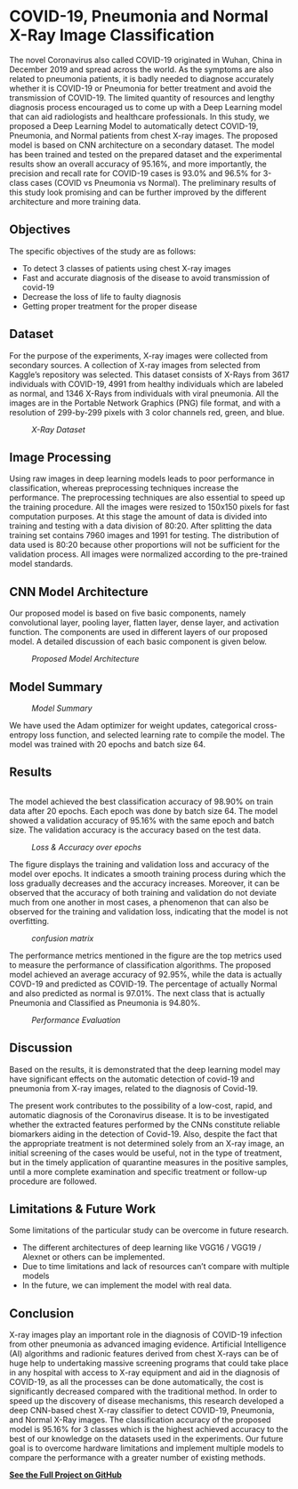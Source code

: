 # COVID-19, Pneumonia and Normal X-Ray Image Classification

<!-- wp:paragraph -->
<p>The novel Coronavirus also called COVID-19 originated in Wuhan, China in December 2019 and spread across the world. As the symptoms are also related to pneumonia patients, it is badly needed to diagnose accurately whether it is COVID-19 or Pneumonia for better treatment and avoid the transmission of COVID-19. The limited quantity of resources and lengthy diagnosis process encouraged us to come up with a Deep Learning model that can aid radiologists and healthcare professionals. In this study, we proposed a Deep Learning Model to automatically detect COVID-19, Pneumonia, and Normal patients from chest X-ray images. The proposed model is based on CNN architecture on a secondary dataset. The model has been trained and tested on the prepared dataset and the experimental results show an overall accuracy of 95.16%, and more importantly, the precision and recall rate for COVID-19 cases is 93.0% and 96.5% for 3-class cases (COVID vs Pneumonia vs Normal). The preliminary results of this study look promising and can be further improved by the different architecture and more training data.</p>
<!-- /wp:paragraph -->

<!-- wp:heading -->
<h2>Objectives</h2>
<!-- /wp:heading -->

<!-- wp:paragraph -->
<p>The specific objectives of the study are as follows:</p>
<!-- /wp:paragraph -->

<!-- wp:list -->
<ul><li>To detect 3 classes of patients using chest X-ray images</li><li>Fast and accurate diagnosis of the disease to avoid transmission of covid-19</li><li>Decrease the loss of life to faulty diagnosis</li><li>Getting proper treatment for the proper disease</li></ul>
<!-- /wp:list -->

<!-- wp:heading -->
<h2>Dataset</h2>
<!-- /wp:heading -->

<!-- wp:paragraph -->
<p>For the purpose of the experiments, X-ray images were collected from secondary sources. A collection of X-ray images from selected from Kaggle’s repository was selected. This dataset consists of X-Rays from 3617 individuals with COVID-19, 4991 from healthy individuals which are labeled as normal, and 1346 X-Rays from individuals with viral pneumonia. All the images are in the Portable Network Graphics (PNG) file format, and with a resolution of 299-by-299 pixels with 3 color channels red, green, and blue.</p>
<!-- /wp:paragraph -->

<!-- wp:image {"align":"center","id":79,"sizeSlug":"full","linkDestination":"none"} -->
<figure class="wp-block-image aligncenter size-full"><img src="https://shahriaralamrakib.com/cv/wp-content/uploads/2022/09/x-ray.png" alt="" class="wp-image-79"/><figcaption><em>X-Ray Dataset</em></figcaption></figure>
<!-- /wp:image -->

<!-- wp:heading -->
<h2>Image Processing</h2>
<!-- /wp:heading -->

<!-- wp:paragraph -->
<p>Using raw images in deep learning models leads to poor performance in classification, whereas preprocessing techniques increase the performance. The preprocessing techniques are also essential to speed up the training procedure. All the images were resized to 150x150 pixels for fast computation purposes. At this stage the amount of data is divided into training and testing with a data division of 80:20. After splitting the data training set contains 7960 images and 1991 for testing. The distribution of data used is 80:20 because other proportions will not be sufficient for the validation process. All images were normalized according to the pre-trained model standards.</p>
<!-- /wp:paragraph -->

<!-- wp:heading -->
<h2><strong>CNN Model Architecture</strong></h2>
<!-- /wp:heading -->

<!-- wp:paragraph -->
<p>Our proposed model is based on five basic components, namely convolutional layer, pooling layer, flatten layer, dense layer, and activation function. The components are used in different layers of our proposed model. A detailed discussion of each basic component is given below.</p>
<!-- /wp:paragraph -->

<!-- wp:image {"id":80,"sizeSlug":"large","linkDestination":"none"} -->
<figure class="wp-block-image size-large"><img src="https://shahriaralamrakib.com/cv/wp-content/uploads/2022/09/covid-model-1024x523.png" alt="" class="wp-image-80"/><figcaption><em>Proposed Model Architecture</em></figcaption></figure>
<!-- /wp:image -->

<!-- wp:heading -->
<h2>Model Summary</h2>
<!-- /wp:heading -->

<!-- wp:image {"align":"center","id":81,"sizeSlug":"large","linkDestination":"none"} -->
<figure class="wp-block-image aligncenter size-large"><img src="https://shahriaralamrakib.com/cv/wp-content/uploads/2022/09/Screenshot_952-1024x474.png" alt="" class="wp-image-81"/><figcaption><em>Model Summary</em></figcaption></figure>
<!-- /wp:image -->

<!-- wp:paragraph -->
<p>We have used the Adam optimizer for weight updates, categorical cross-entropy loss function, and selected learning rate to compile the model. The model was trained with 20 epochs and batch size 64.</p>
<!-- /wp:paragraph -->

<!-- wp:heading -->
<h2>Results </h2>
<!-- /wp:heading -->

<!-- wp:image {"align":"center","id":83,"sizeSlug":"large","linkDestination":"none"} -->
<figure class="wp-block-image aligncenter size-large"><img src="https://shahriaralamrakib.com/cv/wp-content/uploads/2022/09/Screenshot_953-1024x377.png" alt="" class="wp-image-83"/></figure>
<!-- /wp:image -->

<!-- wp:paragraph -->
<p>The model achieved the best classification accuracy of 98.90% on train data after 20 epochs. Each epoch was done by batch size 64. The model showed a validation accuracy of 95.16% with the same epoch and batch size. The validation accuracy is the accuracy based on the test data.</p>
<!-- /wp:paragraph -->

<!-- wp:image {"align":"center","id":82,"sizeSlug":"full","linkDestination":"none"} -->
<figure class="wp-block-image aligncenter size-full"><img src="https://shahriaralamrakib.com/cv/wp-content/uploads/2022/09/download-5.png" alt="" class="wp-image-82"/><figcaption><em>Loss &amp; Accuracy over epochs</em></figcaption></figure>
<!-- /wp:image -->

<!-- wp:paragraph -->
<p>The figure displays the training and validation loss and accuracy of the model over epochs. It indicates a smooth training process during which the loss gradually decreases and the accuracy increases. Moreover, it can be observed that the accuracy of both training and validation do not deviate much from one another in most cases, a phenomenon that can also be observed for the training and validation loss, indicating that the model is not overfitting. </p>
<!-- /wp:paragraph -->

<!-- wp:image {"align":"center","id":84,"sizeSlug":"full","linkDestination":"none"} -->
<figure class="wp-block-image aligncenter size-full"><img src="https://shahriaralamrakib.com/cv/wp-content/uploads/2022/09/download-6.png" alt="" class="wp-image-84"/><figcaption><em>confusion matrix</em></figcaption></figure>
<!-- /wp:image -->

<!-- wp:paragraph -->
<p>The performance metrics mentioned in the figure are the top metrics used to measure the performance of classification algorithms. The proposed model achieved an average accuracy of 92.95%, while the data is actually COVD-19 and predicted as COVID-19. The percentage of actually Normal and also predicted as normal is 97.01%. The next class that is actually Pneumonia and Classified as Pneumonia is 94.80%.</p>
<!-- /wp:paragraph -->

<!-- wp:image {"align":"center","id":85,"sizeSlug":"full","linkDestination":"none"} -->
<figure class="wp-block-image aligncenter size-full"><img src="https://shahriaralamrakib.com/cv/wp-content/uploads/2022/09/Screenshot_954.png" alt="" class="wp-image-85"/><figcaption><em>Performance Evaluation</em></figcaption></figure>
<!-- /wp:image -->

<!-- wp:heading -->
<h2>Discussion</h2>
<!-- /wp:heading -->

<!-- wp:paragraph -->
<p>Based on the results, it is demonstrated that the deep learning model may have significant effects on the automatic detection of covid-19 and pneumonia from X-ray images, related to the diagnosis of Covid-19.</p>
<!-- /wp:paragraph -->

<!-- wp:paragraph -->
<p>The present work contributes to the possibility of a low-cost, rapid, and automatic diagnosis of the Coronavirus disease. It is to be investigated whether the extracted features performed by the CNNs constitute reliable biomarkers aiding in the detection of Covid-19. Also, despite the fact that the appropriate treatment is not determined solely from an X-ray image, an initial screening of the cases would be useful, not in the type of treatment, but in the timely application of quarantine measures in the positive samples, until a more complete examination and specific treatment or follow-up procedure are followed.</p>
<!-- /wp:paragraph -->

<!-- wp:heading -->
<h2>Limitations &amp; Future Work</h2>
<!-- /wp:heading -->

<!-- wp:paragraph -->
<p>Some limitations of the particular study can be overcome in future research.</p>
<!-- /wp:paragraph -->

<!-- wp:list -->
<ul><li>The different architectures of deep learning like VGG16 / VGG19 / Alexnet or others can be implemented.</li><li>Due to time limitations and lack of resources can’t compare with multiple models</li><li>In the future, we can implement the model with real data.</li></ul>
<!-- /wp:list -->

<!-- wp:heading -->
<h2>Conclusion</h2>
<!-- /wp:heading -->

<!-- wp:paragraph -->
<p>X-ray images play an important role in the diagnosis of COVID-19 infection from other pneumonia as advanced imaging evidence. Artificial Intelligence (AI) algorithms and radionic features derived from chest X-rays can be of huge help to undertaking massive screening programs that could take place in any hospital with access to X-ray equipment and aid in the diagnosis of COVID-19, as all the processes can be done automatically, the cost is significantly decreased compared with the traditional method. In order to speed up the discovery of disease mechanisms, this research developed a deep CNN-based chest X-ray classifier to detect COVID-19, Pneumonia, and Normal X-Ray images. The classification accuracy of the proposed model is 95.16% for 3 classes which is the highest achieved accuracy to the best of our knowledge on the datasets used in the experiments. Our future goal is to overcome hardware limitations and implement multiple models to compare the performance with a greater number of existing methods.</p>
<!-- /wp:paragraph -->

<!-- wp:paragraph -->
<p><strong><a href="https://github.com/mohammad-rakibul-alam/COVID-19-Pneumonia-Normal-Xray-Image-Classification" target="_blank" rel="noreferrer noopener">See the Full Project on GitHub</a></strong></p>
<!-- /wp:paragraph -->
